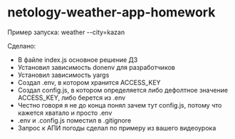 # netology-weather-app-homework

Пример запуска: weather --city=kazan

Сделано:
- В файле index.js основное решение ДЗ
- Установил зависимость donenv для разработчиков
- Установил зависимость yargs
- Создал .env, в котором хранится ACCESS_KEY
- Создал config.js, в котором определяется либо дефолтное значение ACCESS_KEY, либо берется из .env
- Честно говоря я не до конца понял зачем тут config.js, потому что кажется хватало и просто .env
- .env и .config.js поместил в .gitignore
- Запрос к АПИ погоды сделал по примеру из вашего видеоурока
